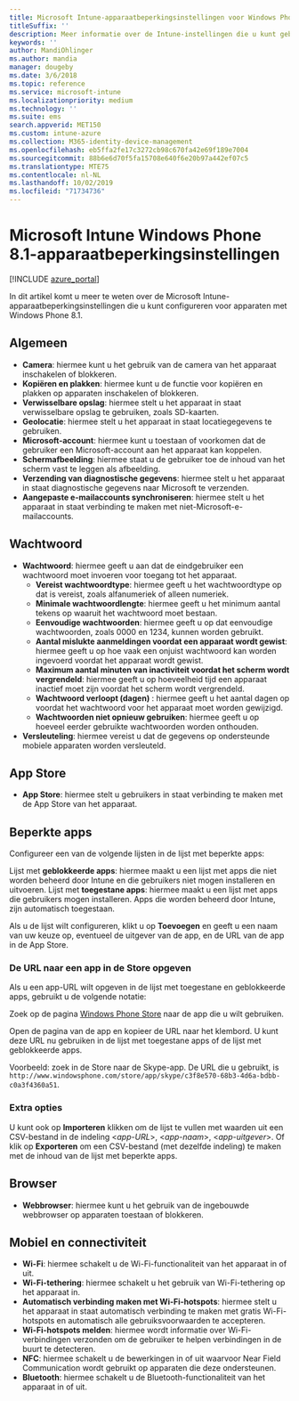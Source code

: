 ```yaml
---
title: Microsoft Intune-apparaatbeperkingsinstellingen voor Windows Phone 8.1
titleSuffix: ''
description: Meer informatie over de Intune-instellingen die u kunt gebruiken voor het beheren van apparaatinstellingen en functionaliteit op apparaten met Windows Phone 8.1.
keywords: ''
author: MandiOhlinger
ms.author: mandia
manager: dougeby
ms.date: 3/6/2018
ms.topic: reference
ms.service: microsoft-intune
ms.localizationpriority: medium
ms.technology: ''
ms.suite: ems
search.appverid: MET150
ms.custom: intune-azure
ms.collection: M365-identity-device-management
ms.openlocfilehash: eb5ffa2fe17c3272cb98c670fa42e69f189e7004
ms.sourcegitcommit: 88b6e6d70f5fa15708e640f6e20b97a442ef07c5
ms.translationtype: MTE75
ms.contentlocale: nl-NL
ms.lasthandoff: 10/02/2019
ms.locfileid: "71734736"
---
```

# <a name="microsoft-intune-windows-phone-81-device-restriction-settings"></a>Microsoft Intune Windows Phone 8.1-apparaatbeperkingsinstellingen

[!INCLUDE [azure_portal](../includes/azure_portal.md)]

In dit artikel komt u meer te weten over de Microsoft Intune-apparaatbeperkingsinstellingen die u kunt configureren voor apparaten met Windows Phone 8.1.


## <a name="general"></a>Algemeen

- **Camera**: hiermee kunt u het gebruik van de camera van het apparaat inschakelen of blokkeren.
- **Kopiëren en plakken**: hiermee kunt u de functie voor kopiëren en plakken op apparaten inschakelen of blokkeren.
- **Verwisselbare opslag**: hiermee stelt u het apparaat in staat verwisselbare opslag te gebruiken, zoals SD-kaarten.
- **Geolocatie**: hiermee stelt u het apparaat in staat locatiegegevens te gebruiken.
- **Microsoft-account**: hiermee kunt u toestaan of voorkomen dat de gebruiker een Microsoft-account aan het apparaat kan koppelen.
- **Schermafbeelding**: hiermee staat u de gebruiker toe de inhoud van het scherm vast te leggen als afbeelding.
- **Verzending van diagnostische gegevens**: hiermee stelt u het apparaat in staat diagnostische gegevens naar Microsoft te verzenden.
- **Aangepaste e-mailaccounts synchroniseren**: hiermee stelt u het apparaat in staat verbinding te maken met niet-Microsoft-e-mailaccounts.

## <a name="password"></a>Wachtwoord

- **Wachtwoord**: hiermee geeft u aan dat de eindgebruiker een wachtwoord moet invoeren voor toegang tot het apparaat.
  - **Vereist wachtwoordtype**: hiermee geeft u het wachtwoordtype op dat is vereist, zoals alfanumeriek of alleen numeriek.
  - **Minimale wachtwoordlengte**: hiermee geeft u het minimum aantal tekens op waaruit het wachtwoord moet bestaan.
  - **Eenvoudige wachtwoorden**: hiermee geeft u op dat eenvoudige wachtwoorden, zoals 0000 en 1234, kunnen worden gebruikt.
  - **Aantal mislukte aanmeldingen voordat een apparaat wordt gewist**: hiermee geeft u op hoe vaak een onjuist wachtwoord kan worden ingevoerd voordat het apparaat wordt gewist.
  - **Maximum aantal minuten van inactiviteit voordat het scherm wordt vergrendeld**: hiermee geeft u op hoeveelheid tijd een apparaat inactief moet zijn voordat het scherm wordt vergrendeld.
  - **Wachtwoord verloopt (dagen)** : hiermee geeft u het aantal dagen op voordat het wachtwoord voor het apparaat moet worden gewijzigd.
  - **Wachtwoorden niet opnieuw gebruiken**: hiermee geeft u op hoeveel eerder gebruikte wachtwoorden worden onthouden.
- **Versleuteling**: hiermee vereist u dat de gegevens op ondersteunde mobiele apparaten worden versleuteld.

## <a name="app-store"></a>App Store

- **App Store**: hiermee stelt u gebruikers in staat verbinding te maken met de App Store van het apparaat.

## <a name="restricted-apps"></a>Beperkte apps

Configureer een van de volgende lijsten in de lijst met beperkte apps:

Lijst met **geblokkeerde apps**: hiermee maakt u een lijst met apps die niet worden beheerd door Intune en die gebruikers niet mogen installeren en uitvoeren.
Lijst met **toegestane apps**: hiermee maakt u een lijst met apps die gebruikers mogen installeren. Apps die worden beheerd door Intune, zijn automatisch toegestaan.

Als u de lijst wilt configureren, klikt u op **Toevoegen** en geeft u een naam van uw keuze op, eventueel de uitgever van de app, en de URL van de app in de App Store.

### <a name="how-to-specify-the-url-to-an-app-in-the-store"></a>De URL naar een app in de Store opgeven

Als u een app-URL wilt opgeven in de lijst met toegestane en geblokkeerde apps, gebruikt u de volgende notatie:

Zoek op de pagina [Windows Phone Store](https://www.microsoft.com/store/apps/windows-phone) naar de app die u wilt gebruiken.

Open de pagina van de app en kopieer de URL naar het klembord. U kunt deze URL nu gebruiken in de lijst met toegestane apps of de lijst met geblokkeerde apps.

Voorbeeld: zoek in de Store naar de Skype-app. De URL die u gebruikt, is `http://www.windowsphone.com/store/app/skype/c3f8e570-68b3-4d6a-bdbb-c0a3f4360a51`.



### <a name="additional-options"></a>Extra opties

U kunt ook op **Importeren** klikken om de lijst te vullen met waarden uit een CSV-bestand in de indeling <*app-URL*>, <*app-naam*>, <*app-uitgever*>. Of klik op **Exporteren** om een CSV-bestand (met dezelfde indeling) te maken met de inhoud van de lijst met beperkte apps.


## <a name="browser"></a>Browser

- **Webbrowser**: hiermee kunt u het gebruik van de ingebouwde webbrowser op apparaten toestaan of blokkeren.

## <a name="cellular-and-connectivity"></a>Mobiel en connectiviteit

- **Wi-Fi**: hiermee schakelt u de Wi-Fi-functionaliteit van het apparaat in of uit.
- **Wi-Fi-tethering**: hiermee schakelt u het gebruik van Wi-Fi-tethering op het apparaat in.
- **Automatisch verbinding maken met Wi-Fi-hotspots**: hiermee stelt u het apparaat in staat automatisch verbinding te maken met gratis Wi-Fi-hotspots en automatisch alle gebruiksvoorwaarden te accepteren.
- **Wi-Fi-hotspots melden**: hiermee wordt informatie over Wi-Fi-verbindingen verzonden om de gebruiker te helpen verbindingen in de buurt te detecteren.
- **NFC**: hiermee schakelt u de bewerkingen in of uit waarvoor Near Field Communication wordt gebruikt op apparaten die deze ondersteunen.
- **Bluetooth**: hiermee schakelt u de Bluetooth-functionaliteit van het apparaat in of uit.
